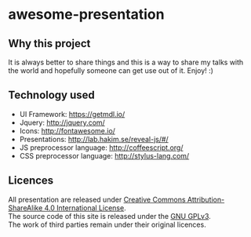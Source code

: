 # awesome-presentation

## Why this project
It is always better to share things and this is a way to share my talks with the world and hopefully someone can get use out of it. Enjoy! :)

## Technology used

* UI Framework: https://getmdl.io/
* Jquery: http://jquery.com/
* Icons: http://fontawesome.io/
* Presentations: http://lab.hakim.se/reveal-js/#/
* JS preprocessor language: http://coffeescript.org/
* CSS preprocessor language: http://stylus-lang.com/

## Licences
All presentation are released under [Creative Commons Attribution-ShareAlike 4.0 International License](http://creativecommons.org/licenses/by-sa/4.0/).
<br>
The source code of this site is released under the [GNU GPLv3](http://www.gnu.org/licenses/gpl-3.0.txt).
<br>
The work of third parties remain under their original licences.
